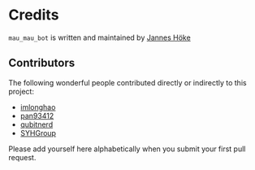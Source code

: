 # Credits

`mau_mau_bot` is written and maintained by [Jannes Höke](https://github.com/jh0ker)

## Contributors

The following wonderful people contributed directly or indirectly to this project:

- [imlonghao](https://github.com/imlonghao)
- [pan93412](https://github.com/pan93412)
- [qubitnerd](https://github.com/qubitnerd)
- [SYHGroup](https://github.com/SYHGroup)

Please add yourself here alphabetically when you submit your first pull request.
